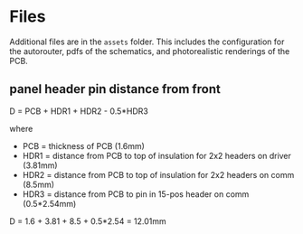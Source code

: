 # Files

Additional files are in the `assets` folder. This includes the configuration for the autorouter, pdfs of the schematics, and photorealistic renderings of the PCB.

## panel header pin distance from front

D = PCB + HDR1 + HDR2 - 0.5*HDR3

where

- PCB  = thickness of PCB (1.6mm)
- HDR1 = distance from PCB to top of insulation for 2x2 headers on driver (3.81mm)
- HDR2 = distance from PCB to top of insulation for 2x2 headers on comm (8.5mm)
- HDR3 = distance from PCB to pin in 15-pos header on comm (0.5*2.54mm)


D = 1.6 + 3.81 + 8.5 + 0.5*2.54 = 12.01mm

